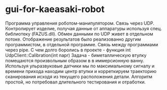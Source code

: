 # gui-for-kaeasaki-robot
Программа управления роботом-манипулятором. Связь через UDP. Контролирует изделие,
получая данные от аппаратуры используя спец. библиотеку (FAZUS.dll). 
Обмен данными по UDP живет в отдельном потоке.
Отображение результатов было реализованно другим программистом, в отдельной программе. Связь между программами через pipe.
С чем долго боролись в проекте  - функция int UdpClient::Calibration(int napr)
Задача - биметаллическую втулку помещаются произвольным образом в в иммерсионную ванну. Используя ульразвуковые датчики
мы по максимальному сигналу и времени прихода находим центр втулки  и корреткируем траекторию сканирования исходя из текущего расположения
детали. Алгоритм простой, но потребовал длительного тестирования и отработки. 
